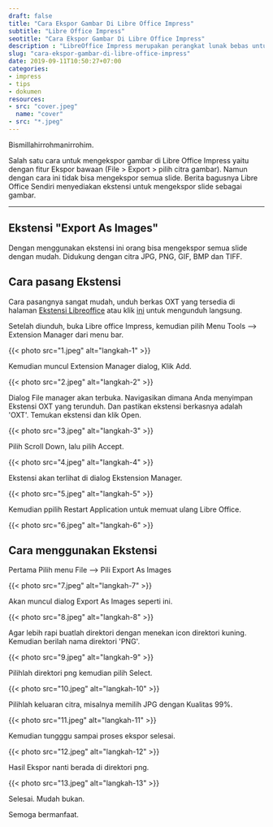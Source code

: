 ```yaml
---
draft: false
title: "Cara Ekspor Gambar Di Libre Office Impress"
subtitle: "Libre Office Impress"
seotitle: "Cara Ekspor Gambar Di Libre Office Impress"
description : "LibreOffice Impress merupakan perangkat lunak bebas untuk menampilkan salindia presentasi. Dengan menggunakan ekstensi ini Anda bisa mengekspor semua slide dengan mudah. Juga mendukung citra JPG, PNG, GIF, BMP dan TIFF."
slug: "cara-ekspor-gambar-di-libre-office-impress"
date: 2019-09-11T10:50:27+07:00
categories:
- impress
- tips
- dokumen
resources:
- src: "cover.jpeg"
  name: "cover"
- src: "*.jpeg"
---
```


Bismillahirrohmanirrohim.

Salah satu cara untuk mengekspor gambar di Libre Office Impress yaitu dengan fitur Ekspor bawaan (File > Export > pilih citra gambar). Namun dengan cara ini tidak bisa mengekspor semua slide. Berita bagusnya Libre Office Sendiri menyediakan ekstensi untuk mengekspor slide sebagai gambar.

***

## Ekstensi "Export As Images"

Dengan menggunakan ekstensi ini orang bisa mengekspor semua slide dengan mudah. Didukung dengan citra JPG, PNG, GIF, BMP dan TIFF.

## Cara pasang Ekstensi

Cara pasangnya sangat mudah, unduh berkas OXT yang tersedia di halaman [Ekstensi Libreoffice](https://extensions.libreoffice.org/extensions/export-as-images) atau klik [ini](https://extensions.libreoffice.org/extensions/export-as-images/0.9.3/@@download/file/exportasimages-0-9-3.oxt) untuk mengunduh langsung.

Setelah diunduh, buka Libre office Impress, kemudian pilih Menu Tools --> Extension Manager dari menu bar.

{{< photo src="1.jpeg" alt="langkah-1" >}}

Kemudian muncul Extension Manager dialog, Klik Add.

{{< photo src="2.jpeg" alt="langkah-2" >}}

Dialog File manager akan terbuka. Navigasikan dimana Anda menyimpan Ekstensi OXT yang terunduh. Dan pastikan ekstensi berkasnya adalah 'OXT'. Temukan ekstensi dan klik Open.

{{< photo src="3.jpeg" alt="langkah-3" >}}

Pilih Scroll Down, lalu pilih Accept.

{{< photo src="4.jpeg" alt="langkah-4" >}}

Ekstensi akan terlihat di dialog Ekstension Manager.

{{< photo src="5.jpeg" alt="langkah-5" >}}

Kemudian ppilih Restart Application untuk memuat ulang Libre Office.

{{< photo src="6.jpeg" alt="langkah-6" >}}

## Cara menggunakan Ekstensi

Pertama Pilih menu File --> Pili Export As Images

{{< photo src="7.jpeg" alt="langkah-7" >}}

Akan muncul dialog Export As Images seperti ini.

{{< photo src="8.jpeg" alt="langkah-8" >}}

Agar lebih rapi buatlah direktori dengan menekan icon direktori kuning. Kemudian berilah nama direktori 'PNG'.

{{< photo src="9.jpeg" alt="langkah-9" >}}

Pilihlah direktori png kemudian pilih Select.

{{< photo src="10.jpeg" alt="langkah-10" >}}

Pilihlah keluaran citra, misalnya memilih JPG dengan Kualitas 99%.

{{< photo src="11.jpeg" alt="langkah-11" >}}

Kemudian tungggu sampai proses ekspor selesai.

{{< photo src="12.jpeg" alt="langkah-12" >}}

Hasil Ekspor nanti berada di direktori png.

{{< photo src="13.jpeg" alt="langkah-13" >}}

Selesai. Mudah bukan.

Semoga bermanfaat.
